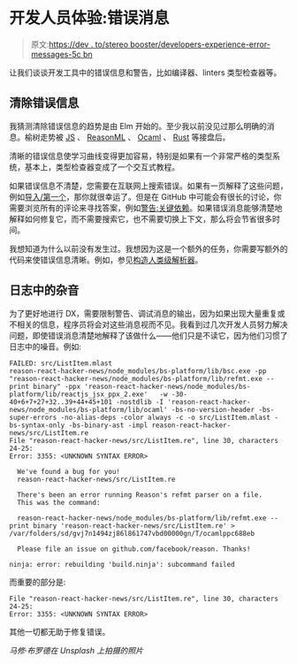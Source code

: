 # 开发人员体验:错误消息

> 原文:[https://dev . to/stereo booster/developers-experience-error-messages-5c bn](https://dev.to/stereobooster/developers-experience-error-messages-5cbn)

让我们谈谈开发工具中的错误信息和警告，比如编译器、linters 类型检查器等。

## 清除错误信息

我猜测清除错误信息的趋势是由 Elm 开始的。至少我以前没见过那么明确的消息。榆树走势被 [JS](https://github.com/codehag/js-better-errors) 、 [ReasonML](https://github.com/reasonml-community/error-message-improvement) 、 [Ocaml](https://github.com/gasche/ocaml-better-errors) 、 [Rust](https://blog.rust-lang.org/2016/08/10/Shape-of-errors-to-come.html) 等接盘后。

清晰的错误信息使学习曲线变得更加容易，特别是如果有一个非常严格的类型系统，基本上，类型检查器变成了一个交互式教程。

如果错误信息不清楚，您需要在互联网上搜索错误。如果有一页解释了这些问题，例如[导入/第一个](https://github.com/benmosher/eslint-plugin-import/blob/master/docs/rules/first.md)，那你就很幸运了。但是在 GitHub 中可能会有很长的讨论，你需要浏览所有的评论来寻找答案，例如[警告:关键依赖](https://github.com/webpack/webpack/issues/196)。如果错误消息能够清楚地解释如何修复它，而不需要搜索它，也不需要切换上下文，那么将会节省很多时间。

我想知道为什么以前没有发生过。我想因为这是一个额外的任务，你需要写额外的代码来使错误信息清晰。例如，参见[构造人类级解析器](http://duriansoftware.com/joe/Constructing-human-grade-parsers.html)。

## 日志中的杂音

为了更好地进行 DX，需要限制警告、调试消息的输出，因为如果出现大量重复或不相关的信息，程序员将会对这些消息视而不见。我看到过几次开发人员努力解决问题，即使错误消息清楚地解释了该做什么——他们只是不读它，因为他们习惯了日志中的噪音。例如:

```
FAILED: src/ListItem.mlast
reason-react-hacker-news/node_modules/bs-platform/lib/bsc.exe -pp "reason-react-hacker-news/node_modules/bs-platform/lib/refmt.exe --print binary" -ppx 'reason-react-hacker-news/node_modules/bs-platform/lib/reactjs_jsx_ppx_2.exe'   -w -30-40+6+7+27+32..39+44+45+101 -nostdlib -I 'reason-react-hacker-news/node_modules/bs-platform/lib/ocaml' -bs-no-version-header -bs-super-errors -no-alias-deps -color always -c -o src/ListItem.mlast -bs-syntax-only -bs-binary-ast -impl reason-react-hacker-news/src/ListItem.re
File "reason-react-hacker-news/src/ListItem.re", line 30, characters 24-25:
Error: 3355: <UNKNOWN SYNTAX ERROR>

  We've found a bug for you!
  reason-react-hacker-news/src/ListItem.re

  There's been an error running Reason's refmt parser on a file.
  This was the command:

  reason-react-hacker-news/node_modules/bs-platform/lib/refmt.exe --print binary 'reason-react-hacker-news/src/ListItem.re' > /var/folders/sd/gvj7n1494zj86l861747vbd00000gn/T/ocamlppc688eb

  Please file an issue on github.com/facebook/reason. Thanks!

ninja: error: rebuilding 'build.ninja': subcommand failed 
```

而重要的部分是:

```
File "reason-react-hacker-news/src/ListItem.re", line 30, characters 24-25:
Error: 3355: <UNKNOWN SYNTAX ERROR> 
```

其他一切都无助于修复错误。

*马修·布罗德在 Unsplash 上拍摄的照片*